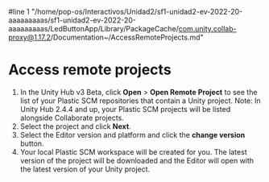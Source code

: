 #line 1 "/home/pop-os/Interactivos/Unidad2/sf1-unidad2-ev-2022-20-aaaaaaaaas/sf1-unidad2-ev-2022-20-aaaaaaaaas/LedButtonApp/Library/PackageCache/com.unity.collab-proxy@1.17.2/Documentation~/AccessRemoteProjects.md"
# Access remote projects 

1. In the Unity Hub v3 Beta, click **Open** > **Open Remote Project** to see the list of your Plastic SCM repositories that contain a Unity project.
Note: In Unity Hub 2.4.4 and up, your Plastic SCM projects will be listed alongside Collaborate projects.
2. Select the project and click **Next**.
3. Select the Editor version and platform and click the **change version** button.
4. Your local Plastic SCM workspace will be created for you. The latest version of the project will be downloaded and the Editor will open with the latest version of your Unity project. 